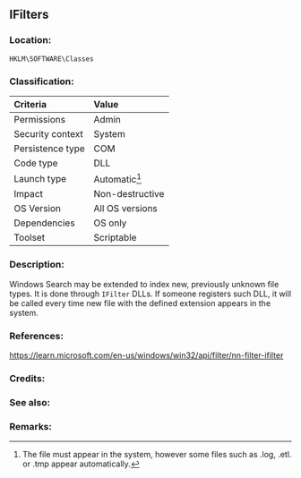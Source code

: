 ## IFilters <!-- general "title" of the persistence. Good to be unique. -->
<!-- separate sections by two empty lines -->
<!-- do not remove empty sections  -->


### Location: <!-- where to find it -->
`HKLM\SOFTWARE\Classes`


### Classification: <!-- see "how it works" document. Empty lime must go next. -->

|Criteria|Value|
|:---|:---|
|Permissions|Admin|
|Security context| System |
|Persistence type| COM |
|Code type| DLL |
|Launch type|Automatic[^1]|
|Impact|Non-destructive|
|OS Version|All OS versions|
|Dependencies|OS only|
|Toolset|Scriptable|


### Description:<!-- add two EOLs or two spaces at the end of line to create a line break -->
Windows Search may be extended to index new, previously unknown file types. It is done through `IFilter` DLLs. 
If someone registers such DLL, it will be called every time new file with the defined extension appears in the system.


### References: <!-- use <...> or [abc](https://...) syntax. Prepend with "- " when more than one -->
<https://learn.microsoft.com/en-us/windows/win32/api/filter/nn-filter-ifilter>


### Credits: <!-- use [abc](https://...) syntax. Prepend with "- " when more than one. -->


### See also: <!-- if refering to the same repo, use [Name](file.md) syntax. -->
<!-- prepend with "- " if more than one -->


### Remarks: <!-- see the usage in the "classification" section. Use only 1:1 references i.e. not refering to the same footnote from two different places -->
[^1]: The file must appear in the system, however some files such as .log, .etl. or .tmp appear automatically.
